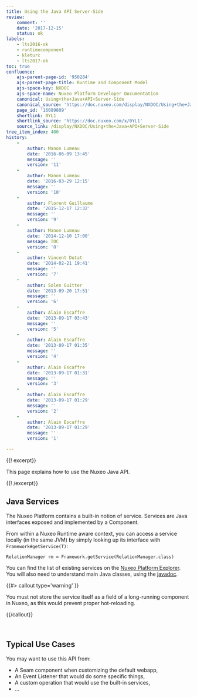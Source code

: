 ```yaml
---
title: Using the Java API Server-Side
review:
    comment: ''
    date: '2017-12-15'
    status: ok
labels:
    - lts2016-ok
    - runtimecomponent
    - kleturc
    - lts2017-ok
toc: true
confluence:
    ajs-parent-page-id: '950284'
    ajs-parent-page-title: Runtime and Component Model
    ajs-space-key: NXDOC
    ajs-space-name: Nuxeo Platform Developer Documentation
    canonical: Using+the+Java+API+Server-Side
    canonical_source: 'https://doc.nuxeo.com/display/NXDOC/Using+the+Java+API+Server-Side'
    page_id: '16089809'
    shortlink: 0YL1
    shortlink_source: 'https://doc.nuxeo.com/x/0YL1'
    source_link: /display/NXDOC/Using+the+Java+API+Server-Side
tree_item_index: 400
history:
    -
        author: Manon Lumeau
        date: '2016-06-09 13:45'
        message: ''
        version: '11'
    -
        author: Manon Lumeau
        date: '2016-03-29 12:15'
        message: ''
        version: '10'
    -
        author: Florent Guillaume
        date: '2015-12-17 12:32'
        message: ''
        version: '9'
    -
        author: Manon Lumeau
        date: '2014-12-10 17:00'
        message: TOC
        version: '8'
    -
        author: Vincent Dutat
        date: '2014-02-21 19:41'
        message: ''
        version: '7'
    -
        author: Solen Guitter
        date: '2013-09-20 17:51'
        message: ''
        version: '6'
    -
        author: Alain Escaffre
        date: '2013-09-17 03:43'
        message: ''
        version: '5'
    -
        author: Alain Escaffre
        date: '2013-09-17 01:35'
        message: ''
        version: '4'
    -
        author: Alain Escaffre
        date: '2013-09-17 01:31'
        message: ''
        version: '3'
    -
        author: Alain Escaffre
        date: '2013-09-17 01:29'
        message: ''
        version: '2'
    -
        author: Alain Escaffre
        date: '2013-09-17 01:29'
        message: ''
        version: '1'

---
```

{{! excerpt}}

This page explains how to use the Nuxeo Java API.

{{! /excerpt}}

## Java Services

The Nuxeo Platform contains a built-in notion of service. Services are Java interfaces exposed and implemented by a Component.

From within a Nuxeo Runtime aware context, you can access a service locally (in the same JVM) by simply looking up its interface with `Framework#getService(T)`:

```
RelationManager rm = Framework.getService(RelationManager.class)
```

You can find the list of existing services on the [Nuxeo Platform Explorer](http://explorer.nuxeo.org/nuxeo/site/distribution/current/listServices). You will also need to understand main Java classes, using the [javadoc](http://community.nuxeo.com/api/nuxeo/latest/javadoc/).

{{#> callout type='warning' }}

You must not store the service itself as a field of a long-running component in Nuxeo, as this would prevent proper hot-reloading.

{{/callout}}

&nbsp;

## Typical Use Cases

You may want to use this API from:

*   A Seam component when customizing the default webapp,
*   An Event Listener that would do some specific things,
*   A custom operation that would use the built-in services,
*   ...
